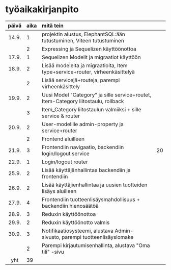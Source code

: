 # työaikakirjanpito

| päivä | aika | mitä tein                                                                          |     |
| :---: | :--- | :--------------------------------------------------------------------------------- | :-- |
| 14.9. | 1    | projektin alustus, ElephantSQL:ään tutustuminen, Viteen tutustuminen               |     |
|       | 2    | Expressing ja Sequelizen käyttöönottoa                                             |     |
| 17.9. | 1    | Sequelizen Modelit ja migraatiot käyttöön                                          |     |
| 18.9. | 2    | Lisää modeleita ja migraatioita, Item type+service+router, virheenkäsittelyä       |     |
|       | 2    | Lisää servicejä+routeja, parempi virheenkäsittely                                  |     |
| 19.9. | 2    | Uusi Model "Category" ja sille service+routet, Item-Category liitostaulu, rollback |     |
|       | 3    | Item_Category liitostaulun valmiiksi + sille service & router                      |     |
| 20.9. | 2    | User-modelille admin-property ja service+router                                    |     |
|       | 2    | Frontend aluilleen                                                                 |     |
| 21.9. | 3    | Frontendiin navigaatio, backendiin login/logout service                            | 20  |
| 22.9. | 1    | Login/logout router                                                                |     |
| 25.9. | 2    | Lisää käyttäjänhallintaa backendiin ja frontendiin                                 |     |
| 26.9. | 2    | Lisää käyttäjienhallintaa ja uusien tuotteiden lisäys aluilleen                    |     |
| 27.9. | 4    | Frontendiin tuotteenlisäysmahdollisuus + backendiin hienosäätöä                    |     |
| 28.9. | 3    | Reduxin käyttöönottoa                                                              |     |
| 29.9. | 2    | Reduxin käyttöönotto valmis                                                        |     |
| 30.9. | 3    | Notifikaatiosysteemi, alustava Admin-sivusto, parempi tuotteenlisäyslomake         |     |
|       | 2    | Parempi kirjautumisenhallinta, alustava "Oma tili" -sivu                           |     |
|  yht  | 39   |

